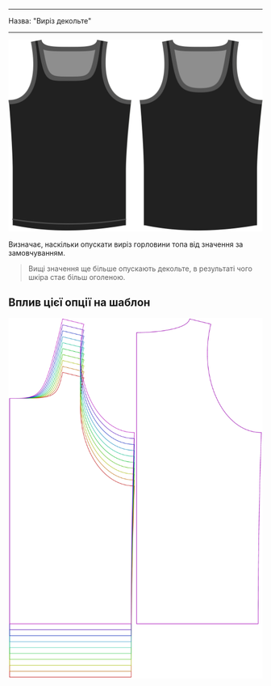 - - -
Назва: "Виріз декольте"
- - -

![Варіант падіння декольте на Аароні](./necklinedrop.svg)

Визначає, наскільки опускати виріз горловини топа від значення за замовчуванням.

> Вищі значення ще більше опускають декольте, в результаті чого шкіра стає більш оголеною.

## Вплив цієї опції на шаблон

![На цьому зображенні показано вплив цієї опції шляхом накладання декількох варіантів, які мають різне значення для цієї опції](aaron_necklinedrop_sample.svg "Вплив цієї опції на шаблон")

